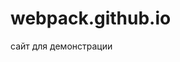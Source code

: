 # webpack.github.io
сайт для демонстрации

<div class="cont"></div>
<script src="./dist/main.js"></script>
